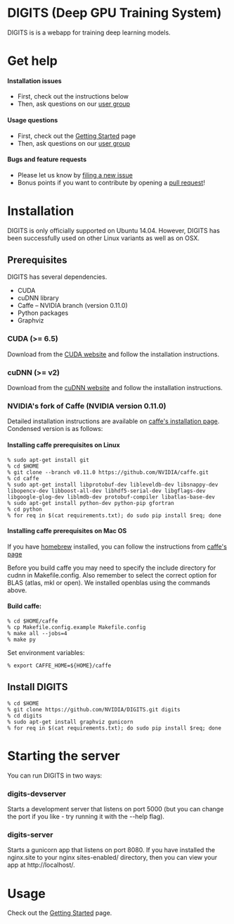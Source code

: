 # DIGITS (Deep GPU Training System)

DIGITS is is a webapp for training deep learning models.

# Get help

#### Installation issues
* First, check out the instructions below
* Then, ask questions on our [user group](https://groups.google.com/d/forum/digits-users)

#### Usage questions
* First, check out the [Getting Started](docs/GettingStarted.md) page
* Then, ask questions on our [user group](https://groups.google.com/d/forum/digits-users)

#### Bugs and feature requests
* Please let us know by [filing a new issue](https://github.com/NVIDIA/DIGITS/issues/new)
* Bonus points if you want to contribute by opening a [pull request](https://help.github.com/articles/using-pull-requests/)!

# Installation

DIGITS is only officially supported on Ubuntu 14.04. However, DIGITS has been successfully used on other Linux variants as well as on OSX.

## Prerequisites
DIGITS has several dependencies.

* CUDA
* cuDNN library
* Caffe – NVIDIA branch (version 0.11.0)
* Python packages
* Graphviz

### CUDA (>= 6.5)

Download from the [CUDA website](https://developer.nvidia.com/cuda-downloads) and follow the installation instructions.

### cuDNN (>= v2)

Download from the [cuDNN website](https://developer.nvidia.com/cuDNN) and follow the installation instructions.

### NVIDIA's fork of Caffe (NVIDIA version 0.11.0)

Detailed installation instructions are available on [caffe's installation page](http://caffe.berkeleyvision.org/installation.html). Condensed version is as follows:

#### Installing caffe prerequisites on Linux

    % sudo apt-get install git
    % cd $HOME
    % git clone --branch v0.11.0 https://github.com/NVIDIA/caffe.git
    % cd caffe
    % sudo apt-get install libprotobuf-dev libleveldb-dev libsnappy-dev libopencv-dev libboost-all-dev libhdf5-serial-dev libgflags-dev libgoogle-glog-dev liblmdb-dev protobuf-compiler libatlas-base-dev
    % sudo apt-get install python-dev python-pip gfortran
    % cd python
    % for req in $(cat requirements.txt); do sudo pip install $req; done

#### Installing caffe prerequisites on Mac OS

If you have [homebrew](http://brew.sh/) installed, you can follow the instructions from [caffe's page](http://caffe.berkeleyvision.org/install_osx.html)

Before you build caffe you may need to specify the include directory for cudnn in Makefile.config. Also remember to select the correct option for BLAS (atlas, mkl or open). We installed openblas using the commands above.

#### Build caffe:

    % cd $HOME/caffe
    % cp Makefile.config.example Makefile.config
    % make all --jobs=4
    % make py

Set environment variables:

    % export CAFFE_HOME=${HOME}/caffe

## Install DIGITS

    % cd $HOME
    % git clone https://github.com/NVIDIA/DIGITS.git digits
    % cd digits
    % sudo apt-get install graphviz gunicorn
    % for req in $(cat requirements.txt); do sudo pip install $req; done

# Starting the server

You can run DIGITS in two ways:

### digits-devserver

Starts a development server that listens on port 5000 (but you can
change the port if you like - try running it with the --help flag).

### digits-server

Starts a gunicorn app that listens on port 8080. If you have installed
the nginx.site to your nginx sites-enabled/ directory, then you can
view your app at http://localhost/.

# Usage

Check out the [Getting Started](docs/GettingStarted.md) page.
